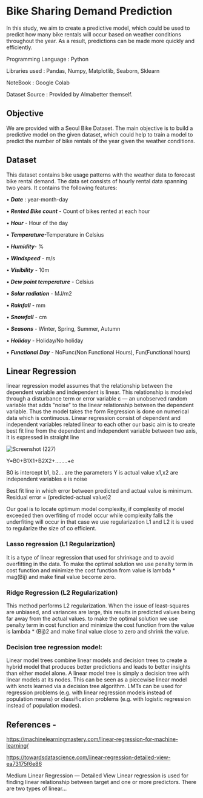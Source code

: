 # Bike Sharing Demand Prediction
In this study, we aim to create a predictive model, which could be used to predict how many bike rentals will occur based on weather conditions throughout the year.  As a result, predictions can be made more quickly and efficiently.

Programming Language : Python

Libraries used : Pandas, Numpy, Matplotlib, Seaborn, Sklearn

NoteBook : Google Colab

Dataset Source : Provided by Almabetter themself.
## Objective
We are provided with a Seoul Bike Dataset. The main objective is to build a predictive model on the given dataset, which could help to train a model to predict the number of bike rentals of the year given the weather conditions.
## Dataset 
This dataset contains bike usage patterns with the weather data to forecast bike rental demand. The data set consists of hourly rental data spanning two years.
It contains the following features: 

• ***Date*** : year-month-day

• ***Rented Bike count*** - Count of bikes rented at each hour

• ***Hour*** - Hour of the day

• ***Temperature***-Temperature in Celsius

• ***Humidity***- %

• ***Windspeed*** - m/s

• ***Visibility*** - 10m

• ***Dew point temperature*** - Celsius

• ***Solar radiation*** - MJ/m2

• ***Rainfall*** - mm

• ***Snowfall*** - cm

• ***Seasons*** - Winter, Spring, Summer, Autumn

• ***Holiday*** - Holiday/No holiday

• ***Functional Day*** - NoFunc(Non Functional Hours), Fun(Functional hours)
 
## Linear Regression
linear regression model assumes that the relationship between the dependent variable and independent is linear. This relationship is modeled through a disturbance term or error variable ε — an unobserved random variable that adds "noise" to the linear relationship between the dependent variable. Thus the model takes the form
Regression is done on numerical data which is continuous.
Linear regression consist of dependent and independent variables related linear to each other
our basic aim is to create best fit line from the dependent and independent variable between two axis, it is expressed in straight line

![Screenshot (227)](https://user-images.githubusercontent.com/85070726/161062232-c2a2a1cc-3dd6-4aac-988f-f0ff85c588ad.png)

Y=B0+B1X1+B2X2+……..+e

B0 is intercept 
b1, b2... are the parameters
Y is actual value
x1,x2 are independent variables 
e is noise

Best fit line in which error between predicted and actual value is minimum. Residual error = (predicted-actual value)2

Our goal is to locate optimum model complexity, if complexity of model exceeded then overfiting of model occur while complexity falls the underfiting will occur in that case we use regularization L1 and L2 it is used to regularize the size of co efficient.

### Lasso regression (L1 Regularization)
It is a type of linear regression that used for shrinkage and to avoid overfitting in the data. To make the optimal solution we use penalty term in cost function and minimize the cost function from value is lambda * mag(Bij) and make final value become zero.

### Ridge Regression (L2 Regularization)
This method performs L2 regularization. When the issue of least-squares are unbiased, and variances are large, this results in predicted values being far away from the actual values. to make the optimal solution we use penalty term in cost function and minimize the cost function from the value is lambda * (Bij)2 and make final value close to zero and shrink the value.

### Decision tree regression model:
Linear model trees combine linear models and decision trees to create a hybrid model that produces better predictions and leads to better insights than either model alone. A linear model tree is simply a decision tree with linear models at its nodes. This can be seen as a piecewise linear model with knots learned via a decision tree algorithm. LMTs can be used for regression problems (e.g. with linear regression models instead of population means) or classification problems (e.g. with logistic regression instead of population modes).

 
## References - 

https://machinelearningmastery.com/linear-regression-for-machine-learning/

https://towardsdatascience.com/linear-regression-detailed-view-ea73175f6e86

Medium
Linear Regression — Detailed View
Linear regression is used for finding linear relationship between target and one or more predictors. There are two types of linear…

